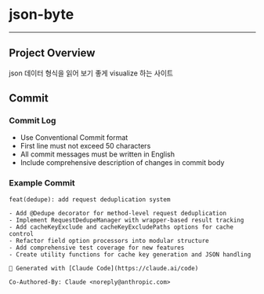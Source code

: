# json-byte

---

## Project Overview

json 데이터 형식을 읽어 보기 좋게 visualize 하는 사이트

## Commit

### Commit Log

- Use Conventional Commit format
- First line must not exceed 50 characters
- All commit messages must be written in English
- Include comprehensive description of changes in commit body

### Example Commit

```text
feat(dedupe): add request deduplication system

- Add @Dedupe decorator for method-level request deduplication
- Implement RequestDedupeManager with wrapper-based result tracking
- Add cacheKeyExclude and cacheKeyExcludePaths options for cache control
- Refactor field option processors into modular structure
- Add comprehensive test coverage for new features
- Create utility functions for cache key generation and JSON handling

🤖 Generated with [Claude Code](https://claude.ai/code)

Co-Authored-By: Claude <noreply@anthropic.com>
```
